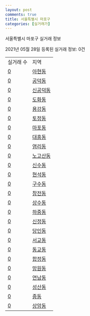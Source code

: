 ```yaml
---
layout: post
comments: true
title: 서울특별시 마포구
categories: [실거래가]
---
```


서울특별시 마포구 실거래 정보

2021년 05월 28일 등록된 실거래 정보: 0건


<table>
  <tr>
    <td>실거래 수</td>
    <td>지역</td>
  </tr>

  
  <tr>
    <td><a href="1144010100.html">0</a></td>
    <td><a href="1144010100.html">아현동</a></td>
  </tr>
    

  <tr>
    <td><a href="1144010200.html">0</a></td>
    <td><a href="1144010200.html">공덕동</a></td>
  </tr>
    

  <tr>
    <td><a href="1144010300.html">0</a></td>
    <td><a href="1144010300.html">신공덕동</a></td>
  </tr>
    

  <tr>
    <td><a href="1144010400.html">0</a></td>
    <td><a href="1144010400.html">도화동</a></td>
  </tr>
    

  <tr>
    <td><a href="1144010500.html">0</a></td>
    <td><a href="1144010500.html">용강동</a></td>
  </tr>
    

  <tr>
    <td><a href="1144010600.html">0</a></td>
    <td><a href="1144010600.html">토정동</a></td>
  </tr>
    

  <tr>
    <td><a href="1144010700.html">0</a></td>
    <td><a href="1144010700.html">마포동</a></td>
  </tr>
    

  <tr>
    <td><a href="1144010800.html">0</a></td>
    <td><a href="1144010800.html">대흥동</a></td>
  </tr>
    

  <tr>
    <td><a href="1144010900.html">0</a></td>
    <td><a href="1144010900.html">염리동</a></td>
  </tr>
    

  <tr>
    <td><a href="1144011000.html">0</a></td>
    <td><a href="1144011000.html">노고산동</a></td>
  </tr>
    

  <tr>
    <td><a href="1144011100.html">0</a></td>
    <td><a href="1144011100.html">신수동</a></td>
  </tr>
    

  <tr>
    <td><a href="1144011200.html">0</a></td>
    <td><a href="1144011200.html">현석동</a></td>
  </tr>
    

  <tr>
    <td><a href="1144011300.html">0</a></td>
    <td><a href="1144011300.html">구수동</a></td>
  </tr>
    

  <tr>
    <td><a href="1144011400.html">0</a></td>
    <td><a href="1144011400.html">창전동</a></td>
  </tr>
    

  <tr>
    <td><a href="1144011500.html">0</a></td>
    <td><a href="1144011500.html">상수동</a></td>
  </tr>
    

  <tr>
    <td><a href="1144011600.html">0</a></td>
    <td><a href="1144011600.html">하중동</a></td>
  </tr>
    

  <tr>
    <td><a href="1144011700.html">0</a></td>
    <td><a href="1144011700.html">신정동</a></td>
  </tr>
    

  <tr>
    <td><a href="1144011800.html">0</a></td>
    <td><a href="1144011800.html">당인동</a></td>
  </tr>
    

  <tr>
    <td><a href="1144012000.html">0</a></td>
    <td><a href="1144012000.html">서교동</a></td>
  </tr>
    

  <tr>
    <td><a href="1144012100.html">0</a></td>
    <td><a href="1144012100.html">동교동</a></td>
  </tr>
    

  <tr>
    <td><a href="1144012200.html">0</a></td>
    <td><a href="1144012200.html">합정동</a></td>
  </tr>
    

  <tr>
    <td><a href="1144012300.html">0</a></td>
    <td><a href="1144012300.html">망원동</a></td>
  </tr>
    

  <tr>
    <td><a href="1144012400.html">0</a></td>
    <td><a href="1144012400.html">연남동</a></td>
  </tr>
    

  <tr>
    <td><a href="1144012500.html">0</a></td>
    <td><a href="1144012500.html">성산동</a></td>
  </tr>
    

  <tr>
    <td><a href="1144012600.html">0</a></td>
    <td><a href="1144012600.html">중동</a></td>
  </tr>
    

  <tr>
    <td><a href="1144012700.html">0</a></td>
    <td><a href="1144012700.html">상암동</a></td>
  </tr>
    


</table>
    